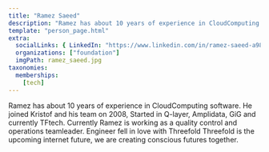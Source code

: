 ```yaml
---
title: "Ramez Saeed"
description: "Ramez has about 10 years of experience in CloudComputing software."
template: "person_page.html"
extra:
  socialLinks: { LinkedIn: "https://www.linkedin.com/in/ramez-saeed-a9801819/"}
  organizations: ["foundation"]
  imgPath: ramez_saeed.jpg
taxonomies:
  memberships:
    [tech]
---
```


Ramez has about 10 years of experience in CloudComputing software. He joined Kristof and his team on 2008, Started in Q-layer, Amplidata, GiG and currently TFtech. Currently Ramez is working as a quality control and operations teamleader. Engineer fell in love with Threefold Threefold is the upcoming internet future, we are creating conscious futures together.